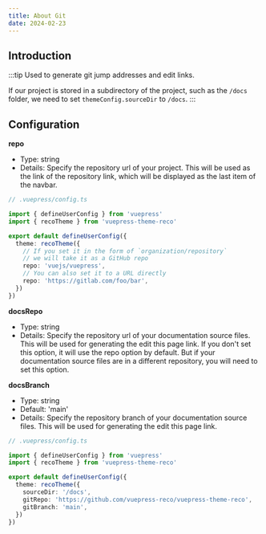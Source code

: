 ```yaml
---
title: About Git
date: 2024-02-23
---
```


## Introduction

:::tip
Used to generate git jump addresses and edit links.

If our project is stored in a subdirectory of the project, such as the `/docs` folder, we need to set `themeConfig.sourceDir` to `/docs`.
:::

## Configuration

**repo**
- Type: string
- Details: Specify the repository url of your project. This will be used as the link of the repository link, which will be displayed as the last item of the navbar.

```ts
// .vuepress/config.ts

import { defineUserConfig } from 'vuepress'
import { recoTheme } from 'vuepress-theme-reco'

export default defineUserConfig({
  theme: recoTheme({
    // If you set it in the form of `organization/repository`
    // we will take it as a GitHub repo
    repo: 'vuejs/vuepress',
    // You can also set it to a URL directly
    repo: 'https://gitlab.com/foo/bar',
  })
})
```

**docsRepo**
- Type: string
- Details: Specify the repository url of your documentation source files. This will be used for generating the edit this page link. If you don't set this option, it will use the repo option by default. But if your documentation source files are in a different repository, you will need to set this option.



**docsBranch**
- Type: string
- Default: 'main'
- Details: Specify the repository branch of your documentation source files. This will be used for generating the edit this page link.

```ts
// .vuepress/config.ts

import { defineUserConfig } from 'vuepress'
import { recoTheme } from 'vuepress-theme-reco'

export default defineUserConfig({
  theme: recoTheme({
    sourceDir: '/docs',
    gitRepo: 'https://github.com/vuepress-reco/vuepress-theme-reco',
    gitBranch: 'main',
  })
})
```
